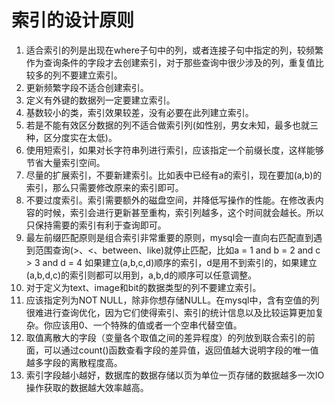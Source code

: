 # 索引的设计原则

1. 适合索引的列是出现在where子句中的列，或者连接子句中指定的列，较频繁作为查询条件的字段才去创建索引，对于那些查询中很少涉及的列，重复值比较多的列不要建立索引。
2. 更新频繁字段不适合创建索引。
3. 定义有外键的数据列一定要建立索引。
4. 基数较小的类，索引效果较差，没有必要在此列建立索引。
5. 若是不能有效区分数据的列不适合做索引列\(如性别，男女未知，最多也就三种，区分度实在太低\)。
6. 使用短索引，如果对长字符串列进行索引，应该指定一个前缀长度，这样能够节省大量索引空间。
7. 尽量的扩展索引，不要新建索引。比如表中已经有a的索引，现在要加\(a,b\)的索引，那么只需要修改原来的索引即可。
8. 不要过度索引。索引需要额外的磁盘空间，并降低写操作的性能。在修改表内容的时候，索引会进行更新甚至重构，索引列越多，这个时间就会越长。所以只保持需要的索引有利于查询即可。
9. 最左前缀匹配原则是组合索引非常重要的原则，mysql会一直向右匹配直到遇到范围查询\(&gt;、&lt;、between、like\)就停止匹配，比如a = 1 and b = 2 and c &gt; 3 and d = 4 如果建立\(a,b,c,d\)顺序的索引，d是用不到索引的，如果建立\(a,b,d,c\)的索引则都可以用到，a,b,d的顺序可以任意调整。
10. 对于定义为text、image和bit的数据类型的列不要建立索引。
11. 应该指定列为NOT NULL，除非你想存储NULL。在mysql中，含有空值的列很难进行查询优化，因为它们使得索引、索引的统计信息以及比较运算更加复杂。你应该用0、一个特殊的值或者一个空串代替空值。
12. 取值离散大的字段（变量各个取值之间的差异程度）的列放到联合索引的前面，可以通过count\(\)函数查看字段的差异值，返回值越大说明字段的唯一值越多字段的离散程度高。
13. 索引字段越小越好，数据库的数据存储以页为单位一页存储的数据越多一次IO操作获取的数据越大效率越高。

